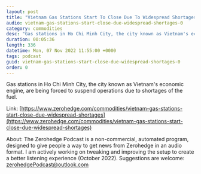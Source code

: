```yaml
---
layout: post
title: "Vietnam Gas Stations Start To Close Due To Widespread Shortages"
audio: vietnam-gas-stations-start-close-due-widespread-shortages-0
category: commodities
desc: "Gas stations in Ho Chi Minh City, the city known as Vietnam's economic engine, are being forced to suspend operations due to shortages of the fuel."
duration: 00:05:36
length: 336
datetime: Mon, 07 Nov 2022 11:55:00 +0000
tags: podcast
guid: vietnam-gas-stations-start-close-due-widespread-shortages-0
order: 0
---
```

Gas stations in Ho Chi Minh City, the city known as Vietnam's economic engine, are being forced to suspend operations due to shortages of the fuel.

Link: [https://www.zerohedge.com/commodities/vietnam-gas-stations-start-close-due-widespread-shortages](https://www.zerohedge.com/commodities/vietnam-gas-stations-start-close-due-widespread-shortages)

About: The Zerohedge Podcast is a non-commercial, automated program, designed to give people a way to get news from Zerohedge in an audio format.  I am actively working on tweaking and improving the setup to create a better listening experience (October 2022).  Suggestions are welcome: [zerohedgePodcast@outlook.com](mailto:zerohedgePodcast@outlook.com)